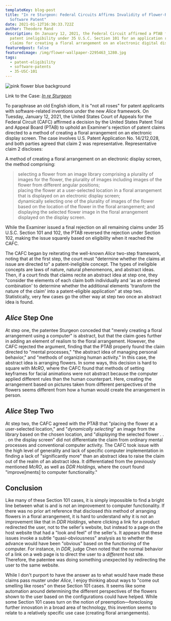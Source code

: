 ```yaml
---
templateKey: blog-post
title: "In re Sturgeon: Federal Circuits Affirms Invalidity of Flower-Related
  Software Patent"
date: 2021-01-12T16:30:33.722Z
author: Theodore Rand
description: On January 12, 2021, the Federal Circuit affirmed a PTAB finding of
  patent ineligibility under 35 U.S.C. Section 101 for an application reciting
  claims for creating a floral arrangement on an electronic digital display.
featuredpost: false
featuredimage: /img/flower-wallpaper-2295463_1280.jpg
tags:
  - patent-eligibility
  - software-patents
  - 35-USC-101
---
```

![pink flower blue background](/img/flower-wallpaper-2295463_1280.jpg)

Link to the Case: *[In re Sturgeon](http://www.cafc.uscourts.gov/sites/default/files/opinions-orders/20-1644.OPINION.1-12-2021_1715978.pdf)*

To paraphrase an old English idiom, it is "not all roses" for patent applicants with software-related inventions under the new *Alice* framework. On Tuesday, January 12, 2021, the United States Court of Appeals for the Federal Circuit (CAFC) affirmed a decision by the United States Patent Trial and Appeal Board (PTAB) to uphold an Examiner's rejection of patent claims directed to a method of creating a floral arrangement on an electronic display screen. The case involves U.S. Patent Application No. 14/212,028, and both parties agreed that claim 2 was representative. Representative claim 2 discloses:

A method of creating a floral arrangement on an electronic display screen, the method comprising:

> selecting a flower from an image library comprising a plurality of images for the flower, the plurality of images including images of the flower from different angular positions;<br/>
> placing the flower at a user-selected location in a floral arrangement that is displayed on an electronic display screen;<br/>
> dynamically selecting one of the plurality of images of the flower based on the location of the flower in the floral arrangement; and<br/>
> displaying the selected flower image in the floral arrangement displayed on the display screen.

While the Examiner issued a final rejection on all remaining claims under 35 U.S.C. Section 101 and 102, the PTAB reversed the rejection under Section 102, making the issue squarely based on eligibility when it reached the CAFC.

The CAFC began by reiterating the well-known *Alice* two-step framework, noting that at the first step, the court must "determine whether the claims at issue are directed to" a patent-ineligible concept. The types of ineligible concepts are laws of nature, natural phenomenons, and abstract ideas. Then, if a court finds that claims recite an abstract idea at step one, they "consider the elements of each claim both individually and 'as an ordered combination' to determine whether the additional elements 'transform the nature of the claim' into a patent-eligible application" at step two. Statistically, very few cases go the other way at step two once an abstract idea is found.

## *Alice* Step One

At step one, the patentee Sturgeon conceded that "merely creating a floral arrangement using a computer" is abstract, but that the claim goes further in adding an element of realism to the floral arrangement. However, the CAFC rejected the argument, finding that the PTAB properly found the claim directed to "mental processes," "the abstract idea of managing personal behavior," and "methods of organizing human activity." In this case, the abstract idea is arranging flowers. In some ways, this decision is hard to square with *McRO*, where the CAFC found that methods of setting keyframes for facial animations were not abstract because the computer applied different rules than the human counterpart. Here, creating the arrangement based on pictures taken from different perspectives of the flowers seems different from how a human would create the arrangement in person.

## *Alice* Step Two

At step two, the CAFC agreed with the PTAB that "placing the flower at a user-selected location," and "*dynamically selecting*" an image from the library based on the chosen location, and "*displaying* the selected flower . . . on the display screen" did not differentiate the claim from ordinary mental processes and conventional computer activity. The CAFC took issue with the high level of generality and lack of specific computer implementation in finding a lack of "significantly more" than an abstract idea to raise the claim out of the realm of an abstract idea. It differentiated from the previously mentioned *McRO*, as well as *DDR Holdings,* where the court found "improve\[ments] to computer functionality." 

## Conclusion

Like many of these Section 101 cases, it is simply impossible to find a bright line between what is and is not an improvement to computer functionality. If there was no prior art reference that disclosed *this* method of arranging flowers in a floral arrangement, it is hard to understand why it is not an improvement like that in *DDR Holdings*, where clicking a link for a product redirected the user, not to the seller's website, but instead to a page on the host website that had a "look and feel" of the seller's. It appears that these issues invoke a subtle "quasi-obviousness" analysis as to whether the advance would have been "obvious" based on the functioning of the computer. For instance, in *DDR*, judge Chen noted that the normal behavior of a link on a web page is to direct the user to a *different* host site. Therefore, the patentee was doing something unexpected by redirecting the user to the same website. 

While I don't purport to have the answer as to what would have made these claims pass muster under *Alice*, I enjoy thinking about ways to "come out smelling like roses" on these Section 101 cases. It seems like some automation around determining the different perspectives of the flowers shown to the user based on the configurations could have helped. While some Section 101 cases turn on the notion of preemption—foreclosing further innovation in a broad area of technology, this invention seems to relate to a relatively specific use case (creating floral arrangements).
